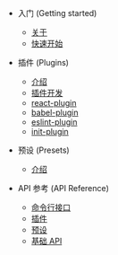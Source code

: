 - 入门 (Getting started)
    - [关于](README.md)
    - [快速开始](gettingStarted/quickStart.md)

- 插件 (Plugins)
    - [介绍](plugins/about.md)
    - [插件开发](plugins/pluginDevelop.md)
    - [react-plugin](plugins/reactPlugin.md)
    - [babel-plugin](plugins/babelPlugin.md)
    - [eslint-plugin](plugins/eslintPlugin.md)
    - [init-plugin](plugins/initPlugin.md)

- 预设 (Presets)
  - [介绍](presets/about.md)

- API 参考 (API Reference)
    - [命令行接口](API/commandInterface.md)
    - [插件](API/plugin.md)
    - [预设](API/preset.md)
    - [基础 API](API/basic.md)
